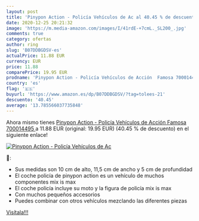 ```yaml
---
layout: post
title: 'Pinypon Action - Policía Vehículos de Ac al 40.45 % de descuento'
date: 2020-12-25 20:21:32
image: 'https://m.media-amazon.com/images/I/41rdE-+7cmL._SL200_.jpg'
comments: true
category: ofertas
author: ring
slug: 'B07DDBGDSV-es'
actualPrice: 11.88 EUR
currency: EUR
price: 11.88
comparePrice: 19.95 EUR
prodname: 'Pinypon Action - Policía Vehículos de Acción  Famosa 700014495 '
country: 'es'
flag: '🇪🇸'
buyurl: 'https://www.amazon.es/dp/B07DDBGDSV/?tag=tolees-21'
descuento: '40.45'
average: '13.785566037735848'
---
```


Ahora mismo tienes [Pinypon Action - Policía Vehículos de Acción  Famosa 700014495 ](https://www.amazon.es/dp/B07DDBGDSV/?tag=tolees-21) a 11.88 EUR (original: 19.95 EUR) (40.45 %  de descuento) en el siguiente enlace!

[![Pinypon Action - Policía Vehículos de Ac](https://m.media-amazon.com/images/I/41rdE-+7cmL._SL200_.jpg)](https://www.amazon.es/dp/B07DDBGDSV/?tag=tolees-21)

🔎:

- Sus medidas son 10 cm de alto, 11,5 cm de ancho y 5 cm de profundidad
- El coche policía de pinypon action es un vehículo de muchos componentes mix is max
- El coche policía incluye su moto y la figura de policía mix is max
- Con muchos pequeños accesorios
- Puedes combinar con otros vehículos mezclando las diferentes piezas

[Visítala!!!](https://www.amazon.es/dp/B07DDBGDSV/?tag=tolees-21)
